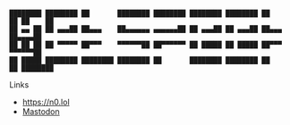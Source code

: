 ```

████████ ████████ ██       ████████ ████████ ████████ ████████ ██    ██ ██    ██
██ ▄▄ ██ ██ ▄▄▄██ ██▄▄▄    ██▄▄▄▄▄▄ ▄▄▄▄▄▄██ ██ ▄▄▄██ ██ ▄▄▄██ ██▄▄▄    ██▄▄▄▄██
██ ██ ██ ██ ▀▀▀▀▀ ██▀▀▀    ▀▀▀▀▀▀██ ██▀▀▀▀▀▀ ██ █████ ██ █████ ██▀▀▀    ▀▀▀▀▀▀██
██ █████ ████████ ████████ ████████ ██       ████████ ████████ ██    ██ ████████
```

Links

- https://n0.lol 
- <a rel="me" rel="nofollow" href="https://tragi.cc/@netspooky">Mastodon</a>
